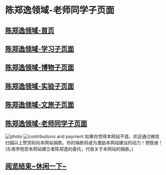 # 陈郑逸领域-老师同学子页面
## [陈郑逸领域-首页](https://fujianprovince.github.io/ "探索首页")  
## [陈郑逸领域-学习子页面](https://fujianprovince.github.io/study/ "探索学习")  
## [陈郑逸领域-博物子页面](https://fujianprovince.github.io/natural-history/ "探索博物")  
## [陈郑逸领域-实验子页面](https://fujianprovince.github.io/experiments/ "探索实验") 
## [陈郑逸领域-文旅子页面](https://fujianprovince.github.io/literature-and-travel/ "探索文旅")  
## [陈郑逸领域-老师同学子页面](https://fujianprovince.github.io/teachers-and-classmates/ "就是本页")  
![photo](https://imglf6.lf127.net/img/8e56718c7f20503a/MkQ2N09jTTFRT0QxeUoxTlhxRjJDOXdES2N0MXdsYlNINXdWVXdsTHAzaz0.jpg?imageView&thumbnail=1680x0)
![contributions and payment](https://imglf4.lf127.net/img/cd5b50094581642a/MkQ2N09jTTFRT0JLaE1QRm96UUd0NTFmbWpIamZKdGZpbUJOSGthVHdMTT0.png?imageView&thumbnail=1680x0)
如果你觉得本网站不错，欢迎通过微信扫描以上赞赏码向本网站捐款。你的捐款将成为激励本网站建设的动力！预致谢！  
(东南学苑受本网站建立者陈郑逸的委托，代收关于本网站的捐款。)  

## [阅览结束~休闲一下~](https://fujianprovince.github.io/ "休闲一下")  
